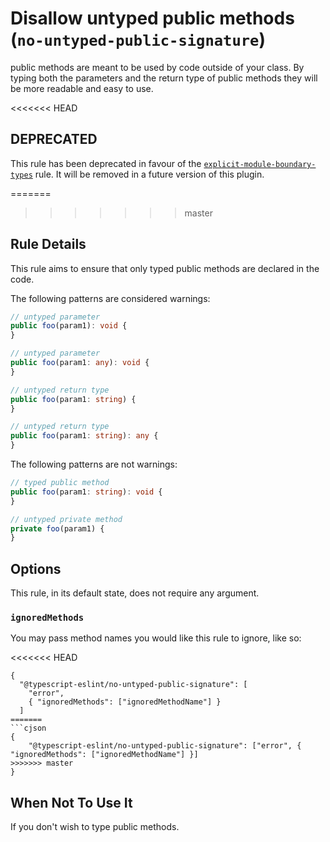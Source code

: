 # Disallow untyped public methods (`no-untyped-public-signature`)

public methods are meant to be used by code outside of your class. By typing both the parameters and the return type of public methods they will be more readable and easy to use.

<<<<<<< HEAD
## DEPRECATED

This rule has been deprecated in favour of the [`explicit-module-boundary-types`](./explicit-module-boundary-types.md) rule.
It will be removed in a future version of this plugin.

=======
>>>>>>> master
## Rule Details

This rule aims to ensure that only typed public methods are declared in the code.

The following patterns are considered warnings:

```ts
// untyped parameter
public foo(param1): void {
}

// untyped parameter
public foo(param1: any): void {
}

// untyped return type
public foo(param1: string) {
}

// untyped return type
public foo(param1: string): any {
}
```

The following patterns are not warnings:

```ts
// typed public method
public foo(param1: string): void {
}

// untyped private method
private foo(param1) {
}
```

## Options

This rule, in its default state, does not require any argument.

### `ignoredMethods`

You may pass method names you would like this rule to ignore, like so:

<<<<<<< HEAD
```jsonc
{
  "@typescript-eslint/no-untyped-public-signature": [
    "error",
    { "ignoredMethods": ["ignoredMethodName"] }
  ]
=======
```cjson
{
    "@typescript-eslint/no-untyped-public-signature": ["error", { "ignoredMethods": ["ignoredMethodName"] }]
>>>>>>> master
}
```

## When Not To Use It

If you don't wish to type public methods.
